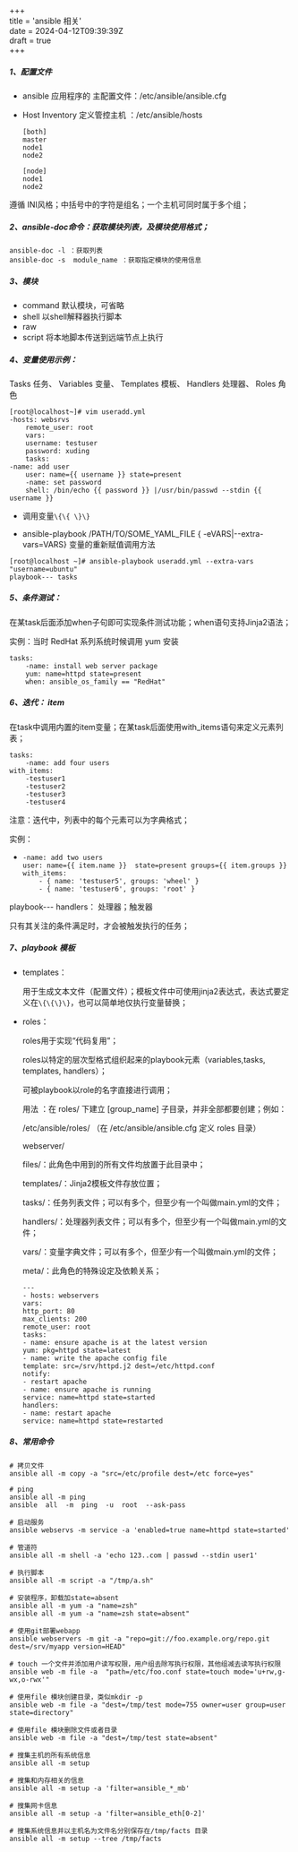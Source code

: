 +++  
title = 'ansible 相关'  
date = 2024-04-12T09:39:39Z  
draft = true  
+++

##### 1、配置文件

- ansible 应用程序的 主配置文件：/etc/ansible/ansible.cfg

- Host Inventory 定义管控主机 ：/etc/ansible/hosts

  ```hosts
  [both]
  master
  node1
  node2
  
  [node]
  node1
  node2
  ```

遵循 INI风格；中括号中的字符是组名；一个主机可同时属于多个组；

##### 2、ansible-doc命令：获取模块列表，及模块使用格式；

```
ansible-doc -l ：获取列表
ansible-doc -s  module_name ：获取指定模块的使用信息
```

##### 3、模块

- command 默认模块，可省略
- shell 以shell解释器执行脚本
- raw
- script 将本地脚本传送到远端节点上执行

##### 4、变量使用示例：

Tasks 任务、 Variables 变量、 Templates 模板、 Handlers 处理器、 Roles 角色

```
[root@localhost~]# vim useradd.yml
-hosts: websrvs
    remote_user: root
    vars:
    username: testuser
    password: xuding
    tasks:
-name: add user
    user: name={{ username }} state=present
    -name: set password
    shell: /bin/echo {{ password }} |/usr/bin/passwd --stdin {{ username }}
```

- 调用变量`\{\{ \}\} `

- ansible-playbook /PATH/TO/SOME_YAML_FILE  { -eVARS|--extra-vars=VARS}  变量的重新赋值调用方法

```
[root@localhost ~]# ansible-playbook useradd.yml --extra-vars "username=ubuntu"
playbook--- tasks
```

##### 5、条件测试：

在某task后面添加when子句即可实现条件测试功能；when语句支持Jinja2语法；

实例：当时 RedHat 系列系统时候调用 yum 安装

```
tasks:
    -name: install web server package
    yum: name=httpd state=present
    when: ansible_os_family == "RedHat"
```

##### 6、迭代： item

在task中调用内置的item变量；在某task后面使用with_items语句来定义元素列表；

```
tasks:
    -name: add four users
with_items:
    -testuser1
    -testuser2
    -testuser3
    -testuser4
```

注意：迭代中，列表中的每个元素可以为字典格式；

实例：

- ```
  -name: add two users
  user: name={{ item.name }}  state=present groups={{ item.groups }}
  with_items:
      - { name: 'testuser5', groups: 'wheel' }
      - { name: 'testuser6', groups: 'root' }
  ```


playbook--- handlers： 处理器；触发器

只有其关注的条件满足时，才会被触发执行的任务；

##### 7、playbook 模板

- templates：

  用于生成文本文件（配置文件）；模板文件中可使用jinja2表达式，表达式要定义在`\{\{\}\}`，也可以简单地仅执行变量替换；

- roles：

  roles用于实现“代码复用”；

  roles以特定的层次型格式组织起来的playbook元素（variables,tasks, templates, handlers）；

  可被playbook以role的名字直接进行调用；

  用法 ：在 roles/ 下建立 [group_name] 子目录，并非全部都要创建；例如：

  /etc/ansible/roles/ （在 /etc/ansible/ansible.cfg 定义 roles 目录）

  webserver/

  files/：此角色中用到的所有文件均放置于此目录中；

  templates/：Jinja2模板文件存放位置；

  tasks/：任务列表文件；可以有多个，但至少有一个叫做main.yml的文件；

  handlers/：处理器列表文件；可以有多个，但至少有一个叫做main.yml的文件；

  vars/：变量字典文件；可以有多个，但至少有一个叫做main.yml的文件；

  meta/：此角色的特殊设定及依赖关系；

  ```
  ---
  - hosts: webservers
  vars:
  http_port: 80
  max_clients: 200
  remote_user: root
  tasks:
  - name: ensure apache is at the latest version
  yum: pkg=httpd state=latest
  - name: write the apache config file
  template: src=/srv/httpd.j2 dest=/etc/httpd.conf
  notify:
  - restart apache
  - name: ensure apache is running
  service: name=httpd state=started
  handlers:
  - name: restart apache
  service: name=httpd state=restarted
  ```

##### 8、常用命令

```
# 拷贝文件
ansible all -m copy -a "src=/etc/profile dest=/etc force=yes"

# ping
ansible all -m ping
ansible  all  -m  ping  -u  root  --ask-pass

# 启动服务
ansible webservs -m service -a 'enabled=true name=httpd state=started'

# 管道符
ansible all -m shell -a 'echo 123..com | passwd --stdin user1'

# 执行脚本
ansible all -m script -a "/tmp/a.sh"

# 安装程序，卸载加state=absent
ansible all -m yum -a "name=zsh"
ansible all -m yum -a "name=zsh state=absent"

# 使用git部署webapp
ansible webservers -m git -a "repo=git://foo.example.org/repo.git dest=/srv/myapp version=HEAD"

# touch 一个文件并添加用户读写权限，用户组去除写执行权限，其他组减去读写执行权限
ansible web -m file -a  "path=/etc/foo.conf state=touch mode='u+rw,g-wx,o-rwx'"

# 使用file 模块创建目录，类似mkdir -p
ansible web -m file -a "dest=/tmp/test mode=755 owner=user group=user state=directory"

# 使用file 模块删除文件或者目录
ansible web -m file -a "dest=/tmp/test state=absent"

# 搜集主机的所有系统信息
ansible all -m setup

# 搜集和内存相关的信息
ansible all -m setup -a 'filter=ansible_*_mb'

# 搜集网卡信息
ansible all -m setup -a 'filter=ansible_eth[0-2]'

# 搜集系统信息并以主机名为文件名分别保存在/tmp/facts 目录
ansible all -m setup --tree /tmp/facts
```

